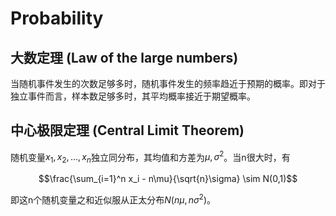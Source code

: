 # Probability

## 大数定理 (Law of the large numbers)

当随机事件发生的次数足够多时，随机事件发生的频率趋近于预期的概率。即对于独立事件而言，样本数足够多时，其平均概率接近于期望概率。

## 中心极限定理 (Central Limit Theorem)

随机变量$x_1, x_2, ...,x_n$独立同分布，其均值和方差为$\mu, \sigma^2$。当n很大时，有

$$\frac{\sum_{i=1}^n x_i - n\mu}{\sqrt{n}\sigma} \sim N(0,1)$$

即这n个随机变量之和近似服从正太分布$N(n\mu, n\sigma^2)$。